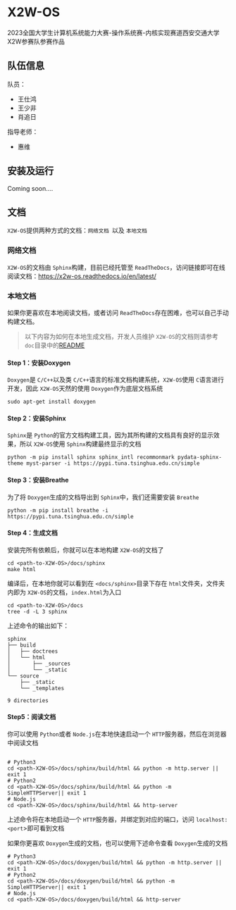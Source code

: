 # X2W-OS

2023全国大学生计算机系统能力大赛-操作系统赛-内核实现赛道西安交通大学X2W参赛队参赛作品

## 队伍信息

队员：

- 王仕鸿
- 王少非
- 肖追日

指导老师：

- 惠维

## 安装及运行

Coming soon....

## 文档

`X2W-OS`提供两种方式的文档：`网络文档 `以及 `本地文档`

### 网络文档

`X2W-OS`的文档由 `Sphinx`构建，目前已经托管至 `ReadTheDocs`，访问链接即可在线阅读文档：https://x2w-os.readthedocs.io/en/latest/

### 本地文档

如果你更喜欢在本地阅读文档，或者访问 `ReadTheDocs`存在困难，也可以自己手动构建文档。

> 以下内容为如何在本地生成文档，开发人员维护 `X2W-OS`的文档则请参考 `doc`目录中的[README](docs/README.md "README")

#### Step 1：安装Doxygen

`Doxygen`是 `C/C++`以及类 `C/C++`语言的标准文档构建系统，`X2W-OS`使用 `C`语言进行开发，因此 `X2W-OS`天然的使用 `Doxygen`作为底层文档系统

```shell
sudo apt-get install doxygen
```

#### Step 2：安装Sphinx

`Sphinx`是 `Python`的官方文档构建工具，因为其所构建的文档具有良好的显示效果，所以 `X2W-OS`使用 `Sphinx`构建最终显示的文档

```shell
python -m pip install sphinx sphinx_intl recommonmark pydata-sphinx-theme myst-parser -i https://pypi.tuna.tsinghua.edu.cn/simple
```

#### Step 3：安装Breathe

为了将 `Doxygen`生成的文档导出到 `Sphinx`中，我们还需要安装 `Breathe`

```shell
python -m pip install breathe -i https://pypi.tuna.tsinghua.edu.cn/simple
```

#### Step 4：生成文档

安装完所有依赖后，你就可以在本地构建 `X2W-OS`的文档了

```shell
cd <path-to-X2W-OS>/docs/sphinx
make html
```

编译后，在本地你就可以看到在 `<docs/sphinx>`目录下存在 `html`文件夹，文件夹内即为 `X2W-OS`的文档，`index.html`为入口

```shell
cd <path-to-X2W-OS>/docs
tree -d -L 3 sphinx
```

上述命令的输出如下：

```shell
sphinx
├── build
│   ├── doctrees
│   └── html
│       ├── _sources
│       └── _static
└── source
    ├── _static
    └── _templates

9 directories
```

#### Step5：阅读文档

你可以使用 `Python`或者 `Node.js`在本地快速启动一个 `HTTP`服务器，然后在浏览器中阅读文档

```shell

# Python3
cd <path-X2W-OS>/docs/sphinx/build/html && python -m http.server || exit 1
# Python2
cd <path-X2W-OS>/docs/sphinx/build/html && python -m SimpleHTTPServer|| exit 1
# Node.js
cd <path-X2W-OS>/docs/sphinx/build/html && http-server
```

上述命令将在本地启动一个 `HTTP`服务器，并绑定到对应的端口，访问 `localhost:<port`>即可看到文档

如果你更喜欢 `Doxygen`生成的文档，也可以使用下述命令查看 `Doxygen`生成的文档

```shell
# Python3
cd <path-X2W-OS>/docs/doxygen/build/html && python -m http.server || exit 1
# Python2
cd <path-X2W-OS>/docs/doxygen/build/html && python -m SimpleHTTPServer|| exit 1
# Node.js
cd <path-X2W-OS>/docs/doxygen/build/html && http-server
```

